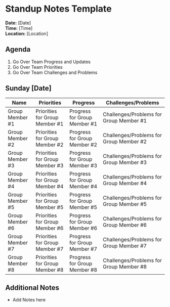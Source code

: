 # Standup Notes Template
**Date:** [Date]  
**Time:** [Time]  
**Location:** [Location]  
## Agenda  
1. Go Over Team Progress and Updates
2. Go Over Team Priorities
3. Go Over Team Challenges and Problems

## Sunday [Date]

| **Name** | **Priorities** | **Progress** | **Challenges/Problems**|
|----------|----------------|--------------|------------------------|
|Group Member #1|Priorities for Group Member #1 |Progress for Group Member #1|Challenges/Problems for Group Member #1|  
|Group Member #2|Priorities for Group Member #2|Progress for Group Member #2|Challenges/Problems for Group Member #2|
|Group Member #3|Priorities for Group Member #3|Progress for Group Member #3|Challenges/Problems for Group Member #3|
|Group Member #4|Priorities for Group Member #4|Progress for Group Member #4|Challenges/Problems for Group Member #4|
|Group Member #5|Priorities for Group Member #5|Progress for Group Member #5|Challenges/Problems for Group Member #5|  
|Group Member #6|Priorities for Group Member #6|Progress for Group Member #6|Challenges/Problems for Group Member #6|
|Group Member #7|Priorities for Group Member #7|Progress for Group Member #7|Challenges/Problems for Group Member #7|
|Group Member #8|Priorities for Group Member #8|Progress for Group Member #8|Challenges/Problems for Group Member #8|

## Additional Notes
* Add Notes here
